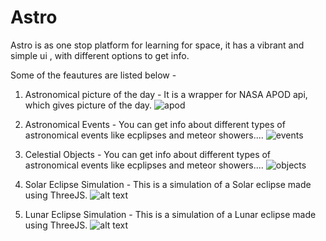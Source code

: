 # Astro
Astro is as one stop platform for learning for space, it has a vibrant and simple ui , with different options to get info.

Some of the feautures are listed below - 

1) Astronomical picture of the day - It is a wrapper for NASA APOD api, which gives picture of the day.
![apod](https://cloud-2z4nj9a62-hack-club-bot.vercel.app/0apod.png)

2) Astronomical Events - You can get info about different types of astronomical events like ecplipses and meteor showers....
![events](https://cloud-2z4nj9a62-hack-club-bot.vercel.app/1ast-events.png)

3) Celestial Objects - You can get info about different types of astronomical events like ecplipses and meteor showers....
![objects](https://cloud-2z4nj9a62-hack-club-bot.vercel.app/2cel-objects.png)

4) Solar Eclipse Simulation - This is a simulation of a Solar eclipse made using ThreeJS.
![alt text](https://github.com/[username]/[reponame]/blob/[branch]/image.jpg?raw=true)

5) Lunar Eclipse Simulation - This is a simulation of a Lunar eclipse made using ThreeJS.
![alt text](https://github.com/[username]/[reponame]/blob/[branch]/image.jpg?raw=true)